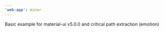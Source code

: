 ```yaml
---
'web-app': minor
---
```


Basic example for material-ui v5.0.0 and critical path extraction (emotion)
